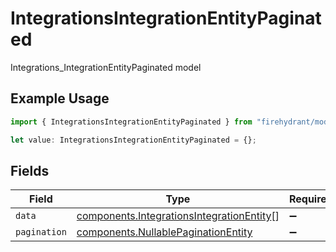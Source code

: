 # IntegrationsIntegrationEntityPaginated

Integrations_IntegrationEntityPaginated model

## Example Usage

```typescript
import { IntegrationsIntegrationEntityPaginated } from "firehydrant/models/components";

let value: IntegrationsIntegrationEntityPaginated = {};
```

## Fields

| Field                                                                                                  | Type                                                                                                   | Required                                                                                               | Description                                                                                            |
| ------------------------------------------------------------------------------------------------------ | ------------------------------------------------------------------------------------------------------ | ------------------------------------------------------------------------------------------------------ | ------------------------------------------------------------------------------------------------------ |
| `data`                                                                                                 | [components.IntegrationsIntegrationEntity](../../models/components/integrationsintegrationentity.md)[] | :heavy_minus_sign:                                                                                     | N/A                                                                                                    |
| `pagination`                                                                                           | [components.NullablePaginationEntity](../../models/components/nullablepaginationentity.md)             | :heavy_minus_sign:                                                                                     | N/A                                                                                                    |